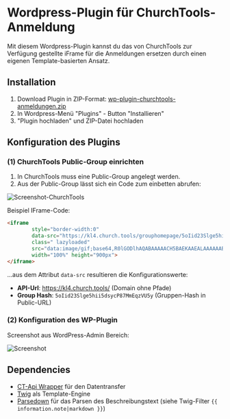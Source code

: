 # Wordpress-Plugin für ChurchTools-Anmeldung

Mit diesem Wordpress-Plugin kannst du das von ChurchTools zur Verfügung gestellte iFrame für die Anmeldungen ersetzen durch einen eigenen Template-basierten Ansatz.

## Installation

1. Download Plugin in ZIP-Format: [wp-plugin-churchtools-anmeldungen.zip](https://github.com/5pm-HDH/wp-plugin-churchtools-anmeldungen/raw/main/wp-plugin-churchtools-anmeldungen.zip)
2. In Wordpress-Menü "Plugins" - Button "Installieren"
3. "Plugin hochladen" und ZIP-Datei hochladen

## Konfiguration des Plugins

### (1) ChurchTools Public-Group einrichten

1. In ChurchTools muss eine Public-Group angelegt werden.
2. Aus der Public-Group lässt sich ein Code zum einbetten abrufen:

![Screenshot-ChurchTools](./assets/churchtools-public-group.PNG)

Beispiel IFrame-Code:

```html
<iframe
        style="border-width:0" 
        data-src="https://kl4.church.tools/grouphomepage/5oIid23Slge5hii5dsycP87MmEqzVU5y?embedded=true" 
        class=" lazyloaded"
        src="data:image/gif;base64,R0lGODlhAQABAAAAACH5BAEKAAEALAAAAAABAAEAAAICTAEAOw==" 
        width="100%" height="900px">
</iframe>
```

...aus dem Attribut `data-src` resultieren die Konfigurationswerte:

- **API-Url**: https://kl4.church.tools/ (Domain ohne Pfade)
- **Group Hash**: `5oIid23Slge5hii5dsycP87MmEqzVU5y` (Gruppen-Hash in Public-URL)

### (2) Konfiguration des WP-Plugin

Screenshot aus WordPress-Admin Bereich:

![Screenshot](./assets/screenshot.PNG)


## Dependencies

* [CT-Api Wrapper](https://github.com/5pm-HDH/churchtools-api) für den Datentransfer
* [Twig](https://twig.symfony.com/) als Template-Engine
* [Parsedown](https://github.com/erusev/parsedown) für das Parsen des Beschreibungstext (siehe Twig-Filter `{{ information.note|markdown }}`)